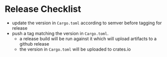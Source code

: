 # Release Checklist

* update the version in `Cargo.toml` according to semver before tagging for release
* push a tag matching the version in `Cargo.toml`.
  * a release build will be run against it which will upload artifacts to a github release
  * the version in `Cargo.toml` will be uploaded to crates.io
